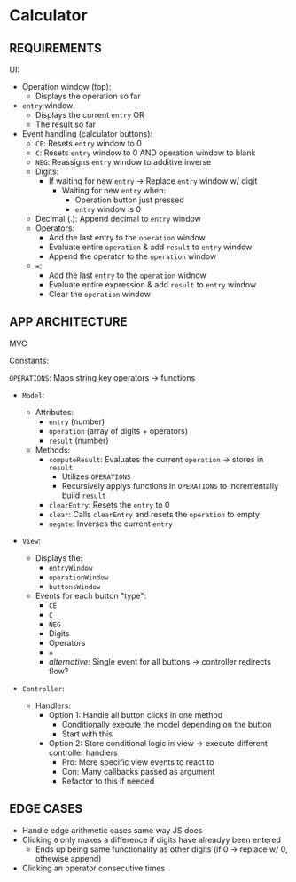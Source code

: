 # Calculator

## REQUIREMENTS

UI:
- Operation window (top):
  - Displays the operation so far
- `entry` window:
  - Displays the current `entry` OR
  - The result so far
- Event handling (calculator buttons):
  - `CE`: Resets `entry` window to 0
  - `C`: Resets `entry` window to 0 AND operation window to blank
  - `NEG`: Reassigns `entry` window to additive inverse
  - Digits:
    - If waiting for new `entry` -> Replace `entry` window w/ digit
      - Waiting for new `entry` when:
        - Operation button just pressed
        - `entry` window is 0
  - Decimal (.): Append decimal to `entry` window
  - Operators:
    - Add the last entry to the `operation` window
    - Evaluate entire `operation` & add `result` to `entry` window
    - Append the operator to the `operation` window
  - `=`: 
    - Add the last `entry` to the `operation` widnow
    - Evaluate entire expression & add `result` to `entry` window
    - Clear the `operation` window

## APP ARCHITECTURE

MVC

Constants:

`OPERATIONS`: Maps string key operators -> functions

- `Model`:
  - Attributes:
    - `entry` (number)
    - `operation` (array of digits + operators)
    - `result` (number)
  - Methods:
    - `computeResult`: Evaluates the current `operation` -> stores in `result`
      - Utilizes `OPERATIONS`
      - Recursively applys functions in `OPERATIONS` to incrementally build `result`
    - `clearEntry`: Resets the `entry` to 0
    - `clear`: Calls `clearEntry` and resets the `operation` to empty
    - `negate`: Inverses the current `entry`

- `View`:
  - Displays the:
    - `entryWindow`
    - `operationWindow`
    - `buttonsWindow`
  - Events for each button "type":
    - `CE`
    - `C`
    - `NEG`
    - Digits
    - Operators
    - `=`
    - *alternative*: Single event for all buttons -> controller redirects flow?

- `Controller`:
  - Handlers:
    - Option 1: Handle all button clicks in one method
      - Conditionally execute the model depending on the button
      - Start with this
    - Option 2: Store conditional logic in view -> execute different controller handlers
      - Pro: More specific view events to react to
      - Con: Many callbacks passed as argument
      - Refactor to this if needed

## EDGE CASES

- Handle edge arithmetic cases same way JS does
- Clicking `0` only makes a difference if digits have alreadyy been entered
  - Ends up being same functionality as other digits (if 0 -> replace w/ 0,
  othewise append)
- Clicking an operator consecutive times